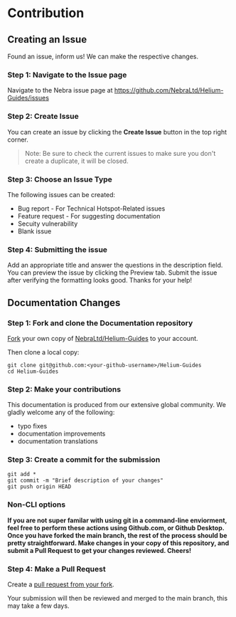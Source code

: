 # Contribution



## Creating an Issue

Found an issue, inform us! We can make the respective changes.

### Step 1: Navigate to the Issue page

Navigate to the Nebra issue page at https://github.com/NebraLtd/Helium-Guides/issues

### Step 2: Create Issue

You can create an issue by clicking the **Create Issue** button in the top right corner.

> Note: Be sure to check the current issues to make sure you don't create a duplicate, it will be closed.

### Step 3: Choose an Issue Type

The following issues can be created:

* Bug report - For Technical Hotspot-Related issues
* Feature request - For suggesting documentation
* Secuity vulnerability
* Blank issue

### Step 4: Submitting the issue

Add an appropriate title and answer the questions in the description field. You can preview the issue by clicking the Preview tab. Submit the issue after verifying the formatting looks good. Thanks for your help!

## Documentation Changes

### Step 1: Fork and clone the Documentation repository

[Fork](https://docs.github.com/en/github/getting-started-with-github/fork-a-repo) your own copy of [NebraLtd/Helium-Guides](https://github.com/NebraLtd/Helium-Guides) to your account.

Then clone a local copy:
```console
git clone git@github.com:<your-github-username>/Helium-Guides
cd Helium-Guides
```
### Step 2: Make your contributions

This documentation is produced from our extensive global community. We gladly welcome any of the following:
* typo fixes
* documentation improvements
* documentation translations

### Step 3: Create a commit for the submission

```console
git add *
git commit -m "Brief description of your changes"
git push origin HEAD
```

### Non-CLI options
**If you are not super familar with using git in a command-line enviorment, feel free to perform these actions using Github.com, or Github Desktop. Once you have forked the main branch, the rest of the process should be pretty straightforward. Make changes in your copy of this repository, and submit a Pull Request to get your changes reviewed. Cheers!**


### Step 4: Make a Pull Request

Create a [pull request from your fork](https://docs.github.com/en/github/collaborating-with-issues-and-pull-requests/creating-a-pull-request-from-a-fork).

Your submission will then be reviewed and merged to the main branch, this may take a few days.
